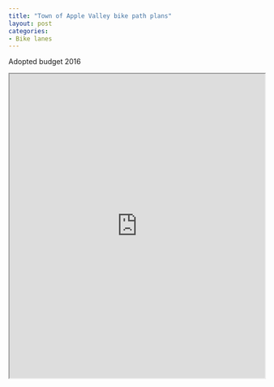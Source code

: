 ```yaml
---
title: "Town of Apple Valley bike path plans"
layout: post
categories:
- Bike lanes
---
```


Adopted budget 2016

<iframe class="scribd_iframe_embed" data-aspect-ratio="0.7729220222793488" data-auto-height="false" height="600" id="doc_40854" loading="lazy" scrolling="no" src="https://www.scribd.com/embeds/344192484/content?start_page=1&view_mode=scroll&access_key=key-X9z1OVM8V7A8716uYBJX&show_recommendations=true" width="100%"></iframe>